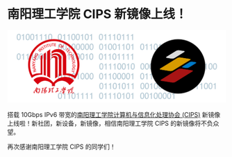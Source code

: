 南阳理工学院 CIPS 新镜像上线！
=============================

![南阳理工学院 CIPS 镜像上线！](/special-issue/20230828/imgs/new-mirror-nit-cips.png)

搭载 10Gbps IPv6 带宽的[南阳理工学院计算机与信息化处理协会 (CIPS)](https://mirror.nyist.edu.cn/) 新镜像上线啦！新社团，新设备，新镜像，相信南阳理工学院 CIPS 的新镜像将不负众望。

再次感谢南阳理工学院 CIPS 的同学们！